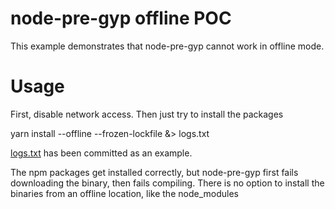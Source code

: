 # node-pre-gyp offline POC

This example demonstrates that node-pre-gyp cannot work in offline mode.  

# Usage

First, disable network access.  Then just try to install the packages

  yarn install --offline --frozen-lockfile &> logs.txt

[logs.txt](logs.txt) has been committed as an example.

The npm packages get installed correctly, but node-pre-gyp first fails
downloading the binary, then fails compiling.  There is no option to install
the binaries from an offline location, like the node_modules
